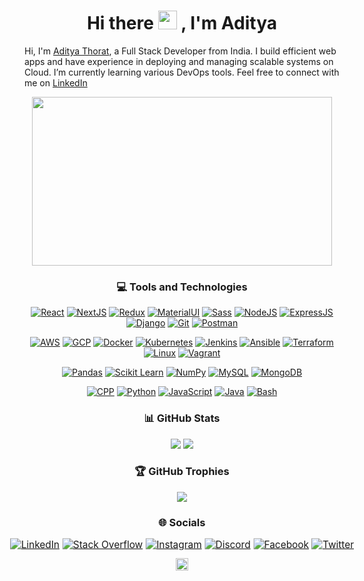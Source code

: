 <!-- ### Hi there 👋 -->

<!--
**thorataditya14/thorataditya14** is a ✨ _special_ ✨ repository because its `README.md` (this file) appears on your GitHub profile.

Here are some ideas to get you started:

- 🔭 I’m currently working on ...
- 🌱 I’m currently learning ...
- 👯 I’m looking to collaborate on ...
- 🤔 I’m looking for help with ...
- 💬 Ask me about ...
- 📫 How to reach me: ...
- 😄 Pronouns: ...
- ⚡ Fun fact: ...
-->

# <div align="center"> Hi there <img src="https://camo.githubusercontent.com/e8e7b06ecf583bc040eb60e44eb5b8e0ecc5421320a92929ce21522dbc34c891/68747470733a2f2f6d656469612e67697068792e636f6d2f6d656469612f6876524a434c467a6361737252346961377a2f67697068792e676966" height="30px"> , I'm Aditya </div>  

Hi, I'm [Aditya Thorat](https://adityathorat.tech), a Full Stack Developer from India. I build efficient web apps and have experience in deploying and managing scalable systems on Cloud. I’m currently learning various DevOps tools. Feel free to connect with me on [LinkedIn](https://www.linkedin.com/in/adityathorat/)

<div align="center">

<img align="center" height='270' width='480' src='./assets/gifs/typing.gif'/>

### 💻 Tools and Technologies

<!-- Development -->
<a href="https://reactjs.org/" target="_blank"><img src="././assets/images/skills/development/reactjs.svg" stylee="margin: 5px; height: 40px" alt="React" /></a>
<a href="https://nextjs.org/" target="_blank"><img src="././assets/images/skills/development/nextjs.svg" stylee="margin: 5px; height: 40px" alt="NextJS" /></a>
<a href="https://redux.js.org/" target="_blank"><img src="././assets/images/skills/development/redux.svg" stylee="margin: 5px; height: 40px" alt="Redux" /></a>
<a href="https://mui.com/" target="_blank"><img src="././assets/images/skills/development/materialui.svg" stylee="margin: 5px; height: 40px" alt="MaterialUI" /></a>
<a href="https://sass-lang.com/" target="_blank"><img src="././assets/images/skills/development/sass.svg" stylee="margin: 5px; height: 40px" alt="Sass" /></a>
<a href="https://nodejs.org/" target="_blank"><img src="././assets/images/skills/development/nodejs.svg" stylee="margin: 5px; height: 40px" alt="NodeJS" /></a>
<a href="https://expressjs.com/" target="_blank"><img src="././assets/images/skills/development/expressjs.svg" stylee="margin: 5px; height: 40px" alt="ExpressJS" /></a>
<a href="https://www.djangoproject.com/" target="_blank"><img src="././assets/images/skills/development/django.svg" stylee="margin: 5px; height: 40px" alt="Django" /></a>
<a href="https://git-scm.com/" target="_blank"><img src="././assets/images/skills/development/git.svg" stylee="margin: 5px; height: 40px" alt="Git" /></a>
<a href="https://www.postman.com/" target="_blank"><img src="././assets/images/skills/development/postman.svg" stylee="margin: 5px; height: 40px" alt="Postman" /></a>

<!-- Cloud/DevOps -->
<a href="https://aws.amazon.com/" target="_blank"><img src="././assets/images/skills/cloud/aws.svg" stylee="margin: 5px; height: 40px" alt="AWS" /></a>
<a href="https://cloud.google.com/" target="_blank"><img src="././assets/images/skills/cloud/google-cloud.svg" stylee="margin: 5px; height: 40px" alt="GCP" /></a>
<a href="https://www.docker.com/" target="_blank"><img src="././assets/images/skills/cloud/docker.svg" stylee="margin: 5px; height: 40px" alt="Docker" /></a>
<a href="https://kubernetes.io/" target="_blank"><img src="././assets/images/skills/cloud/kubernetes.svg" stylee="margin: 5px; height: 40px" alt="Kubernetes" /></a>
<a href="https://www.jenkins.io/" target="_blank"><img src="././assets/images/skills/cloud/jenkins.svg" stylee="margin: 5px; height: 40px" alt="Jenkins" /></a>
<a href="https://www.ansible.com/" target="_blank"><img src="././assets/images/skills/cloud/ansible.svg" stylee="margin: 5px; height: 40px" alt="Ansible" /></a>
<a href="https://www.terraform.io/" target="_blank"><img src="././assets/images/skills/cloud/terraform.svg" stylee="margin: 5px; height: 40px" alt="Terraform" /></a>
<a href="https://www.linux.org/" target="_blank"><img src="././assets/images/skills/cloud/linux.svg" stylee="margin: 5px; height: 40px" alt="Linux" /></a>
<a href="https://www.vagrantup.com/" target="_blank"><img src="././assets/images/skills/cloud/vagrant.svg" stylee="margin: 5px; height: 40px" alt="Vagrant" /></a>

<!-- Machine Learning -->
<!-- Databases -->
<a href="https://pandas.pydata.org/" target="_blank"><img src="././assets/images/skills/machine-learning/pandas.svg" stylee="margin: 5px; height: 40px" alt="Pandas" /></a>
<a href="https://scikit-learn.org/stable/" target="_blank"><img src="././assets/images/skills/machine-learning/scikit-learn.svg" stylee="margin: 5px; height: 40px" alt="Scikit Learn" /></a>
<a href="https://numpy.org/" target="_blank"><img src="././assets/images/skills/machine-learning/numpy.svg" stylee="margin: 5px; height: 40px" alt="NumPy" /></a>
<a href="https://www.mysql.com/" target="_blank"><img src="././assets/images/skills/databases/mysql.svg" stylee="margin: 5px; height: 40px" alt="MySQL" /></a>
<a href="https://www.mongodb.com/" target="_blank"><img src="././assets/images/skills/databases/mongodb.svg" stylee="margin: 5px; height: 40px" alt="MongoDB" /></a>

<!-- Languages -->
<a href="https://isocpp.org/" target="_blank"><img src="././assets/images/skills/programming-languages/cpp.svg" stylee="margin: 5px; height: 40px" alt="CPP" /></a>
<a href="https://www.python.org/" target="_blank"><img src="././assets/images/skills/programming-languages/python.svg" stylee="margin: 5px; height: 40px" alt="Python" /></a>
<a href="https://developer.mozilla.org/en-US/docs/Web/JavaScript/" target="_blank"><img src="././assets/images/skills/programming-languages/javascript.svg" stylee="margin: 5px; height: 40px" alt="JavaScript" /></a>
<a href="https://www.java.com/" target="_blank"><img src="././assets/images/skills/programming-languages/java.svg" stylee="margin: 5px; height: 40px" alt="Java" /></a>
<a href="https://www.gnu.org/software/bash/" target="_blank"><img src="././assets/images/skills/cloud/bash.svg" stylee="margin: 5px; height: 40px" alt="Bash" /></a>

### 📊 GitHub Stats

![](https://github-readme-stats.vercel.app/api?username=thorataditya14&theme=default&hide_border=true&include_all_commits=true&count_private=true)
![](https://github-readme-stats.vercel.app/api/top-langs/?username=thorataditya14&theme=default&hide_border=true&include_all_commits=true&count_private=true&layout=compact)
<!-- ![](https://github-readme-streak-stats.herokuapp.com/?user=thorataditya14&theme=default&hide_border=true) -->

### 🏆 GitHub Trophies

![](https://github-profile-trophy.vercel.app/?username=thorataditya14&theme=discord&no-frame=false&no-bg=true&margin-w=4)

### 🌐 Socials

<div align="center" style="transform: scale(1.1)">

[![LinkedIn](https://img.shields.io/badge/LinkedIn-%230077B5.svg?logo=linkedin&logoColor=white)](https://linkedin.com/in/adityathorat)
[![Stack Overflow](https://img.shields.io/badge/-Stackoverflow-FE7A16?logo=stack-overflow&logoColor=white)](https://stackoverflow.com/users/16890496)
[![Instagram](https://img.shields.io/badge/Instagram-%23E4405F.svg?logo=Instagram&logoColor=white)](https://instagram.com/thorataditya14)
[![Discord](https://img.shields.io/badge/Discord-%237289DA.svg?logo=discord&logoColor=white)](https://discord.gg/adityat1704#2010)
[![Facebook](https://img.shields.io/badge/Facebook-%231877F2.svg?logo=Facebook&logoColor=white)](https://facebook.com/thorataditya14)
[![Twitter](https://img.shields.io/badge/Twitter-%231DA1F2.svg?logo=Twitter&logoColor=white)](https://twitter.com/thorataditya14)

</div>  
    <img src="https://komarev.com/ghpvc/?username=rishavanand&&style=flat-square" height="20px"/>
</div>  
